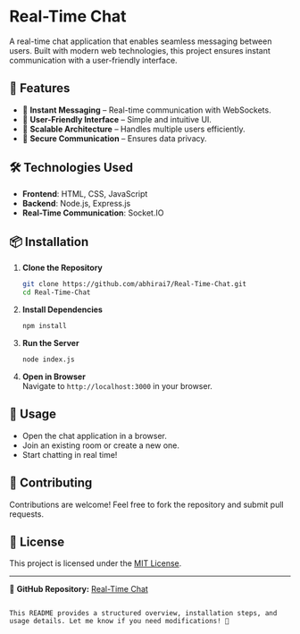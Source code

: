 
# Real-Time Chat

A real-time chat application that enables seamless messaging between users. Built with modern web technologies, this project ensures instant communication with a user-friendly interface.

## 🚀 Features

- 🔹 **Instant Messaging** – Real-time communication with WebSockets.
- 🔹 **User-Friendly Interface** – Simple and intuitive UI.
- 🔹 **Scalable Architecture** – Handles multiple users efficiently.
- 🔹 **Secure Communication** – Ensures data privacy.

## 🛠️ Technologies Used

- **Frontend**: HTML, CSS, JavaScript  
- **Backend**: Node.js, Express.js  
- **Real-Time Communication**: Socket.IO  

## 📦 Installation

1. **Clone the Repository**  
   ```bash
   git clone https://github.com/abhirai7/Real-Time-Chat.git
   cd Real-Time-Chat
   ```

2. **Install Dependencies**  
   ```bash
   npm install
   ```

3. **Run the Server**  
   ```bash
   node index.js
   ```

4. **Open in Browser**  
   Navigate to `http://localhost:3000` in your browser.

## 📌 Usage

- Open the chat application in a browser.
- Join an existing room or create a new one.
- Start chatting in real time!

## 🤝 Contributing

Contributions are welcome! Feel free to fork the repository and submit pull requests.

## 📜 License

This project is licensed under the [MIT License](LICENSE).

---

🔗 **GitHub Repository:** [Real-Time Chat](https://github.com/abhirai7/Real-Time-Chat)
```

This README provides a structured overview, installation steps, and usage details. Let me know if you need modifications! 🚀